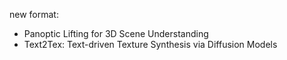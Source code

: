 new format:
- Panoptic Lifting for 3D Scene Understanding
- Text2Tex: Text-driven Texture Synthesis via Diffusion Models

